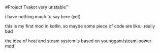 #Project Tvakot
very unstable™️

i have nothing much to say here (yet)

this is my first mod in kotlin, so maybe some piece of code are like...really bad

the idea of heat and steam system is based on younggam/steam-power mod